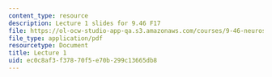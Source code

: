 ```yaml
---
content_type: resource
description: Lecture 1 slides for 9.46 F17
file: https://ol-ocw-studio-app-qa.s3.amazonaws.com/courses/9-46-neuroscience-of-morality-fall-2017/ec0c8af3f37870f5e70b299c13665db8_MIT9_46F17_lec1.pdf
file_type: application/pdf
resourcetype: Document
title: Lecture 1
uid: ec0c8af3-f378-70f5-e70b-299c13665db8
---
```

